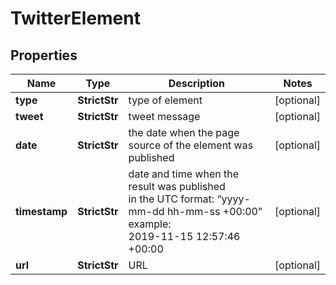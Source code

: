 # TwitterElement


## Properties

| Name | Type | Description | Notes |
|------------ | ------------- | ------------- | -------------|
**type** | **StrictStr** | type of element |[optional]|
**tweet** | **StrictStr** | tweet message |[optional]|
**date** | **StrictStr** | the date when the page source of the element was published |[optional]|
**timestamp** | **StrictStr** | date and time when the result was published<br>in the UTC format: “yyyy-mm-dd hh-mm-ss +00:00”<br>example:<br>2019-11-15 12:57:46 +00:00 |[optional]|
**url** | **StrictStr** | URL |[optional]|